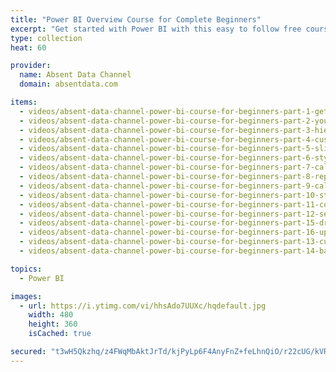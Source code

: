 ```yaml
---
title: "Power BI Overview Course for Complete Beginners"
excerpt: "Get started with Power BI with this easy to follow free course on Power BI fundamentals"
type: collection
heat: 60

provider:
  name: Absent Data Channel
  domain: absentdata.com

items:
  - videos/absent-data-channel-power-bi-course-for-beginners-part-1-getting-to-know-power-bi
  - videos/absent-data-channel-power-bi-course-for-beginners-part-2-your-first-graphs-and-homework
  - videos/absent-data-channel-power-bi-course-for-beginners-part-3-hierarchies-and-drilling
  - videos/absent-data-channel-power-bi-course-for-beginners-part-4-custom-hierarchies
  - videos/absent-data-channel-power-bi-course-for-beginners-part-5-slicers-and-filters
  - videos/absent-data-channel-power-bi-course-for-beginners-part-6-styling-charts
  - videos/absent-data-channel-power-bi-course-for-beginners-part-7-calculated-columns
  - videos/absent-data-channel-power-bi-course-for-beginners-part-8-replacing-values
  - videos/absent-data-channel-power-bi-course-for-beginners-part-9-calculated-measures-and-profit
  - videos/absent-data-channel-power-bi-course-for-beginners-part-10-styling-maps
  - videos/absent-data-channel-power-bi-course-for-beginners-part-11-conditional-formatting-
  - videos/absent-data-channel-power-bi-course-for-beginners-part-12-segments-and-filters
  - videos/absent-data-channel-power-bi-course-for-beginners-part-15-drillthrough
  - videos/absent-data-channel-power-bi-course-for-beginners-part-16-updating-data
  - videos/absent-data-channel-power-bi-course-for-beginners-part-13-customizing-visuals-and-dashboard-structure
  - videos/absent-data-channel-power-bi-course-for-beginners-part-14-backgrounds-shapes-and-wallpaper-

topics:
  - Power BI

images:
  - url: https://i.ytimg.com/vi/hhsAdo7UUXc/hqdefault.jpg
    width: 480
    height: 360
    isCached: true

secured: "t3wH5Qkzhq/z4FWqMbAktJrTd/kjPyLp6F4AnyFnZ+feLhnQiO/r22cUG/kVRUQ6cR7/zepDk7bMfhWetdyPsxLOkb7xd3+f/PT9GSKom1KavIdT9md++gjIWFc9UGkGc3phRBNt0NMOu7BRawUq0GlXGpNInBf54+cCoSnNjvO2qwQ0ArjGk6zQLvK5vmDsGabDB3Bc396XRvj79s7QbwgtA2EmJ0gs8Ywiee4m9bRUEDWQ+qVoBr5O7PdiYxEJdKBSC+RZ2xpw02lS3WwEYooEZLsqyowJMOv3NHpSMelNHFEz9iAuo0delF3hOc2siAYdTqFIrDEhAfUtqasSrA==;AxIvov2nJ2TklapeSdGskw=="
---
```


